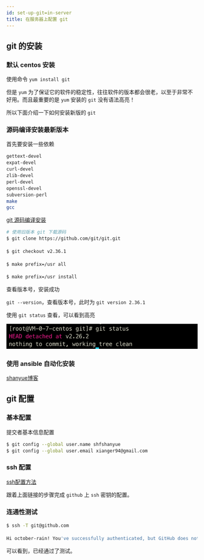 ```yaml
---
id: set-up-git=in-server
title: 在服务器上配置 git
---
```


## git 的安装

### 默认 centos 安装

使用命令 `yum install git`

但是 `yum` 为了保证它的软件的稳定性，往往软件的版本都会很老，以至于非常不好用。而且最重要的是 `yum` 安装的 `git` 没有语法高亮！

所以下面介绍一下如何安装新版的 `git`

### 源码编译安装最新版本

首先要安装一些依赖

```sh
gettext-devel
expat-devel
curl-devel
zlib-devel
perl-devel
openssl-devel
subversion-perl
make
gcc
```

[git 源码编译安装](https://github.com/git/git/blob/master/INSTALL)

```sh
# 使用旧版本 git 下载源码
$ git clone https://github.com/git/git.git

$ git checkout v2.36.1

$ make prefix=/usr all

$ make prefix=/usr install
```

查看版本号，安装成功

`git --version`，查看版本号，此时为 `git version 2.36.1`

使用 `git status` 查看，可以看到高亮

![高亮](./assets/git-status.png)

### 使用 ansible 自动化安装

[shanyue博客](https://shanyue.tech/op/git.html#%E4%BD%BF%E7%94%A8-ansible-%E8%87%AA%E5%8A%A8%E5%8C%96%E5%AE%89%E8%A3%85)


## git 配置

### 基本配置

提交者基本信息配置

```sh
$ git config --global user.name shfshanyue
$ git config --global user.email xianger94@gmail.com
```

### ssh 配置

[ssh配置方法](../../dev-efficiency/mac/ssh.md)

跟着上面链接的步骤完成 `github` 上 `ssh` 密钥的配置。

### 连通性测试

```sh
$ ssh -T git@github.com

Hi october-rain! You've successfully authenticated, but GitHub does not provide shell access.
```

可以看到，已经通过了测试。